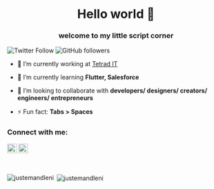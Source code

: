 <!--- - 👋 Hi, I’m Emandleni
- 👀 I’m interested in machine learning, data mining 
- 🌱 I’m currently learning Dart, Apex
- 💞️ I’m looking to collaborate on anything meaningful
- 📫 How to reach me: write me a mail/ tweet me

<!---
justemandleni/justemandleni is a ✨ special ✨ repository because its `README.md` (this file) appears on your GitHub profile.
You can click the Preview link to take a look at your changes.
--->
<h1 align="center">Hello world 👋</h1>
<h3 align="center">welcome to my little script corner</h3>

![Twitter Follow](https://img.shields.io/twitter/follow/justemandleni?label=justemandleni&logo=twitter&style=for-the-badge)
![GitHub followers](https://img.shields.io/github/followers/justemandleni?logo=GitHub&style=for-the-badge)

- 🔭 I’m currently working at [Tetrad IT](https://www.tetrad.co.za/home)

- 🌱 I’m currently learning **Flutter, Salesforce**

- 👯 I’m looking to collaborate with **developers/ designers/ creators/ engineers/ entrepreneurs**

- ⚡ Fun fact: **Tabs > Spaces**

### Connect with me:

<a href="https://twitter.com/justemandleni" target="blank"><img src="https://cdn.jsdelivr.net/npm/simple-icons@3.0.1/icons/twitter.svg" alt="justemandleni" height="22" width="22" /></a>
<a href="https://www.linkedin.com/in/emandleni-moyo-994240201/" target="blank"><img src="https://cdn.jsdelivr.net/npm/simple-icons@3.0.1/icons/linkedin.svg" alt="justemandleni" height="22" width="22" /></a>


<br />

<p><img align="left" src="https://github-readme-stats.vercel.app/api/top-langs/?username=justemandleni&layout=compact&hide=html" alt="justemandleni" /></p>

<p>&nbsp;<img align="center" src="https://github-readme-stats.vercel.app/api?username=justemandleni&show_icons=true" alt="justemandleni" /></p>


